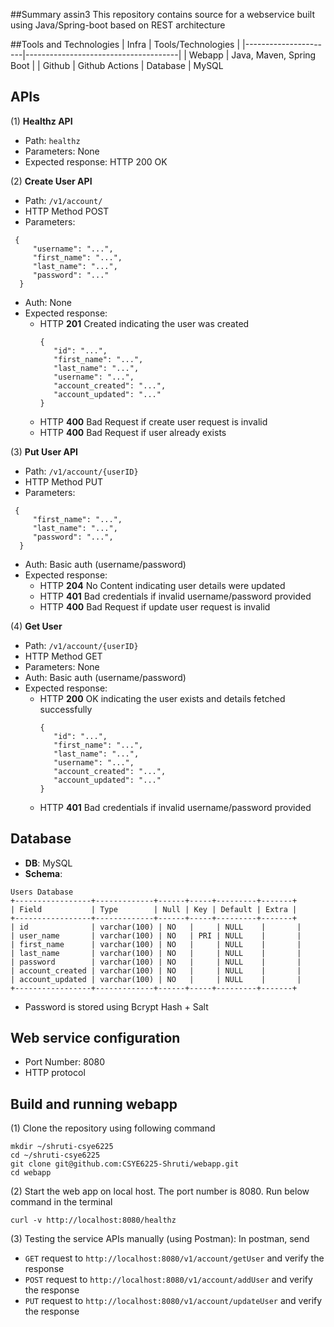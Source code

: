##Summary
assin3
This repository contains source for a webservice built using Java/Spring-boot based on REST architecture

##Tools and Technologies
| Infra                | Tools/Technologies                   |
|----------------------|--------------------------------------|
| Webapp               | Java, Maven, Spring Boot             |
| Github               | Github Actions
| Database             | MySQL

APIs
----------------------
(1) **Healthz API**
- Path: ``healthz``
- Parameters: None
- Expected response: HTTP 200 OK

(2) **Create User API**
- Path: ``/v1/account/``
- HTTP Method POST
- Parameters:
```
 {
     "username": "...",
     "first_name": "...",
     "last_name": "...",
     "password": "..."
  }
```
- Auth: None
- Expected response:
    - HTTP **201** Created indicating the user was created
      ```
      {
         "id": "...",
         "first_name": "...",
         "last_name": "...",
         "username": "...",
         "account_created": "...",
         "account_updated": "..."
      }
      ```
    - HTTP **400** Bad Request if create user request is invalid
    - HTTP **400** Bad Request if user already exists
      
(3) **Put User API**
- Path: ``/v1/account/{userID}``
- HTTP Method PUT
- Parameters:
```
 {
     "first_name": "...",
     "last_name": "...",
     "password": "...",
  }
```
- Auth: Basic auth (username/password)
- Expected response:
    - HTTP **204** No Content indicating user details were updated
    - HTTP **401** Bad credentials if invalid username/password provided
    - HTTP **400** Bad Request if update user request is invalid

(4) **Get User**
- Path: ``/v1/account/{userID}``
- HTTP Method GET
- Parameters: None
- Auth: Basic auth (username/password)
- Expected response:
    - HTTP **200** OK indicating the user exists and details fetched successfully
      ```
      {
         "id": "...",
         "first_name": "...",
         "last_name": "...",
         "username": "...",
         "account_created": "...",
         "account_updated": "..."
      }
      ```
    - HTTP **401** Bad credentials if invalid username/password provided

Database
----------------------
- **DB**: MySQL
- **Schema**:
```
Users Database
+-----------------+-------------+------+-----+---------+-------+
| Field           | Type        | Null | Key | Default | Extra |
+-----------------+-------------+------+-----+---------+-------+
| id              | varchar(100) | NO   |     | NULL    |       |
| user_name       | varchar(100) | NO   | PRI | NULL    |       |
| first_name      | varchar(100) | NO   |     | NULL    |       |
| last_name       | varchar(100) | NO   |     | NULL    |       |
| password        | varchar(100) | NO   |     | NULL    |       |
| account_created | varchar(100) | NO   |     | NULL    |       |
| account_updated | varchar(100) | NO   |     | NULL    |       |
+-----------------+-------------+------+-----+---------+-------+
```
- Password is stored using Bcrypt Hash + Salt

Web service configuration
----------------------
- Port Number: 8080
- HTTP protocol

Build and running webapp
----------------------
(1) Clone the repository using following command

```
mkdir ~/shruti-csye6225
cd ~/shruti-csye6225
git clone git@github.com:CSYE6225-Shruti/webapp.git
cd webapp
```

(2) Start the web app on local host.
The port number is 8080.
Run below command in the terminal
```
curl -v http://localhost:8080/healthz
```
(3) Testing the service APIs manually (using Postman): In postman, send 
- ``GET`` request to ``http://localhost:8080/v1/account/getUser`` and verify the response
- ``POST`` request to ``http://localhost:8080/v1/account/addUser`` and verify the response
- ``PUT`` request to ``http://localhost:8080/v1/account/updateUser`` and verify the response
